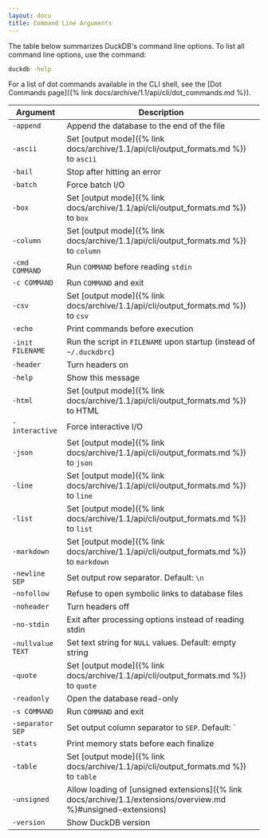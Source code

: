 ```yaml
---
layout: docu
title: Command Line Arguments
---
```


The table below summarizes DuckDB's command line options.
To list all command line options, use the command:

```bash
duckdb -help
```

For a list of dot commands available in the CLI shell, see the [Dot Commands page]({% link docs/archive/1.1/api/cli/dot_commands.md %}).

<!-- markdownlint-disable MD056 -->

| Argument | Description |
|---|-------|
| `-append`         | Append the database to the end of the file                                                         |
| `-ascii`          | Set [output mode]({% link docs/archive/1.1/api/cli/output_formats.md %}) to `ascii`                            |
| `-bail`           | Stop after hitting an error                                                                        |
| `-batch`          | Force batch I/O                                                                                    |
| `-box`            | Set [output mode]({% link docs/archive/1.1/api/cli/output_formats.md %}) to `box`                              |
| `-column`         | Set [output mode]({% link docs/archive/1.1/api/cli/output_formats.md %}) to `column`                           |
| `-cmd COMMAND`    | Run `COMMAND` before reading `stdin`                                                               |
| `-c COMMAND`      | Run `COMMAND` and exit                                                                             |
| `-csv`            | Set [output mode]({% link docs/archive/1.1/api/cli/output_formats.md %}) to `csv`                              |
| `-echo`           | Print commands before execution                                                                    |
| `-init FILENAME`  | Run the script in `FILENAME` upon startup (instead of `~/.duckdbrc`)                               |
| `-header`         | Turn headers on                                                                                    |
| `-help`           | Show this message                                                                                  |
| `-html`           | Set [output mode]({% link docs/archive/1.1/api/cli/output_formats.md %}) to HTML                               |
| `-interactive`    | Force interactive I/O                                                                              |
| `-json`           | Set [output mode]({% link docs/archive/1.1/api/cli/output_formats.md %}) to `json`                             |
| `-line`           | Set [output mode]({% link docs/archive/1.1/api/cli/output_formats.md %}) to `line`                             |
| `-list`           | Set [output mode]({% link docs/archive/1.1/api/cli/output_formats.md %}) to `list`                             |
| `-markdown`       | Set [output mode]({% link docs/archive/1.1/api/cli/output_formats.md %}) to `markdown`                         |
| `-newline SEP`    | Set output row separator. Default: `\n`                                                            |
| `-nofollow`       | Refuse to open symbolic links to database files                                                    |
| `-noheader`       | Turn headers off                                                                                   |
| `-no-stdin`       | Exit after processing options instead of reading stdin                                             |
| `-nullvalue TEXT` | Set text string for `NULL` values. Default: empty string                                           |
| `-quote`          | Set [output mode]({% link docs/archive/1.1/api/cli/output_formats.md %}) to `quote`                            |
| `-readonly`       | Open the database read-only                                                                        |
| `-s COMMAND`      | Run `COMMAND` and exit                                                                             |
| `-separator SEP`  | Set output column separator to `SEP`. Default: `|`                                                 |
| `-stats`          | Print memory stats before each finalize                                                            |
| `-table`          | Set [output mode]({% link docs/archive/1.1/api/cli/output_formats.md %}) to `table`                            |
| `-unsigned`       | Allow loading of [unsigned extensions]({% link docs/archive/1.1/extensions/overview.md %}#unsigned-extensions) |
| `-version`        | Show DuckDB version                                                                                |

<!-- markdownlint-enable MD056 -->